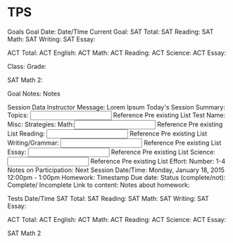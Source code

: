 # TPS 

Goals
Goal Date:
Date/TIme
Current Goal:
SAT Total:
SAT Reading:
SAT Math:
SAT Writing:
SAT Essay: 

ACT Total:
ACT English:
ACT Math:
ACT Reading:
ACT Science:
ACT Essay:

Class: 
Grade:

SAT Math 2:

Goal Notes:
<text>Notes</text>

Session Data
Instructor Message:
<string> Lorem Ipsum </string>
Today's Session Summary:
<string>
Topics: 
<input> Reference Pre existing List </input>
Test Name: <dropdown>
Misc: <string>
Strategies: 
Math:<input> Reference Pre existing List </input>
Reading: <input> Reference Pre existing List </input>
Writing/Grammar: <input> Reference Pre existing List </input>
Essay: <input> Reference Pre existing List </input>
Science: <input> Reference Pre existing List </input>
Effort:
Number: 1-4
Notes on Participation: <string></string>
Next Session
Date/Time: 
Monday, January 18, 2015 
12:00pm - 1:00pm
Homework:
Timestamp
Due date:
Status (complete/not): Complete/ Incomplete 
Link to content:
Notes about homework:


Tests
Date/Time
SAT Total:
SAT Reading:
SAT Math:
SAT Writing:
SAT Essay: 

ACT Total:
ACT English:
ACT Math:
ACT Reading:
ACT Science:
ACT Essay:

SAT Math 2




















